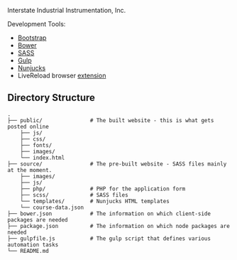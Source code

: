 Interstate Industrial Instrumentation, Inc.


Development Tools:

-	[Bootstrap](http://getbootstrap.com/)
-	[Bower](http://bower.io/)
-	[SASS](http://sass-lang.com/)
-	[Gulp](http://gulpjs.com/)
-	[Nunjucks](https://mozilla.github.io/nunjucks/)
-	LiveReload browser [extension](https://chrome.google.com/webstore/detail/livereload/jnihajbhpnppcggbcgedagnkighmdlei)


Directory Structure
-------------------

```
.
├── public/               # The built website - this is what gets posted online
	├── js/
	├── css/
	├── fonts/
	├── images/
	└── index.html
├── source/               # The pre-built website - SASS files mainly at the moment.
	├── images/
	├── js/
	├── php/              # PHP for the application form
	├── scss/             # SASS files
	└── templates/        # Nunjucks HTML templates
	└── course-data.json
├── bower.json            # The information on which client-side packages are needed
├── package.json          # The information on which node packages are needed
├── gulpfile.js           # The gulp script that defines various automation tasks 
└── README.md
```
